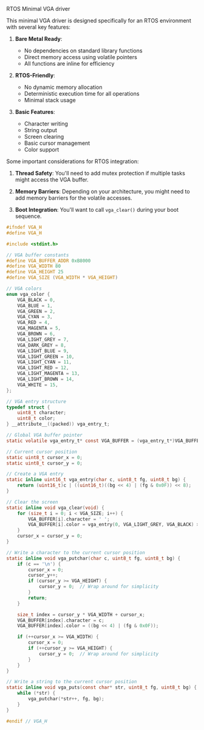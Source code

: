 RTOS Minimal VGA driver

This minimal VGA driver is designed specifically for an RTOS environment with several key features:

1. **Bare Metal Ready**:
   - No dependencies on standard library functions
   - Direct memory access using volatile pointers
   - All functions are inline for efficiency

2. **RTOS-Friendly**:
   - No dynamic memory allocation
   - Deterministic execution time for all operations
   - Minimal stack usage

3. **Basic Features**:
   - Character writing
   - String output
   - Screen clearing
   - Basic cursor management
   - Color support

Some important considerations for RTOS integration:

1. **Thread Safety**: You'll need to add mutex protection if multiple tasks might access the VGA buffer.

2. **Memory Barriers**: Depending on your architecture, you might need to add memory barriers for the volatile accesses.

3. **Boot Integration**: You'll want to call `vga_clear()` during your boot sequence.

```c
#ifndef VGA_H
#define VGA_H

#include <stdint.h>

// VGA buffer constants
#define VGA_BUFFER_ADDR 0xB8000
#define VGA_WIDTH 80
#define VGA_HEIGHT 25
#define VGA_SIZE (VGA_WIDTH * VGA_HEIGHT)

// VGA colors
enum vga_color {
    VGA_BLACK = 0,
    VGA_BLUE = 1,
    VGA_GREEN = 2,
    VGA_CYAN = 3,
    VGA_RED = 4,
    VGA_MAGENTA = 5,
    VGA_BROWN = 6,
    VGA_LIGHT_GREY = 7,
    VGA_DARK_GREY = 8,
    VGA_LIGHT_BLUE = 9,
    VGA_LIGHT_GREEN = 10,
    VGA_LIGHT_CYAN = 11,
    VGA_LIGHT_RED = 12,
    VGA_LIGHT_MAGENTA = 13,
    VGA_LIGHT_BROWN = 14,
    VGA_WHITE = 15,
};

// VGA entry structure
typedef struct {
    uint8_t character;
    uint8_t color;
} __attribute__((packed)) vga_entry_t;

// Global VGA buffer pointer
static volatile vga_entry_t* const VGA_BUFFER = (vga_entry_t*)VGA_BUFFER_ADDR;

// Current cursor position
static uint8_t cursor_x = 0;
static uint8_t cursor_y = 0;

// Create a VGA entry
static inline uint16_t vga_entry(char c, uint8_t fg, uint8_t bg) {
    return (uint16_t)c | ((uint16_t)((bg << 4) | (fg & 0x0F)) << 8);
}

// Clear the screen
static inline void vga_clear(void) {
    for (size_t i = 0; i < VGA_SIZE; i++) {
        VGA_BUFFER[i].character = ' ';
        VGA_BUFFER[i].color = vga_entry(0, VGA_LIGHT_GREY, VGA_BLACK) >> 8;
    }
    cursor_x = cursor_y = 0;
}

// Write a character to the current cursor position
static inline void vga_putchar(char c, uint8_t fg, uint8_t bg) {
    if (c == '\n') {
        cursor_x = 0;
        cursor_y++;
        if (cursor_y >= VGA_HEIGHT) {
            cursor_y = 0;  // Wrap around for simplicity
        }
        return;
    }

    size_t index = cursor_y * VGA_WIDTH + cursor_x;
    VGA_BUFFER[index].character = c;
    VGA_BUFFER[index].color = ((bg << 4) | (fg & 0x0F));

    if (++cursor_x >= VGA_WIDTH) {
        cursor_x = 0;
        if (++cursor_y >= VGA_HEIGHT) {
            cursor_y = 0;  // Wrap around for simplicity
        }
    }
}

// Write a string to the current cursor position
static inline void vga_puts(const char* str, uint8_t fg, uint8_t bg) {
    while (*str) {
        vga_putchar(*str++, fg, bg);
    }
}

#endif // VGA_H

```
